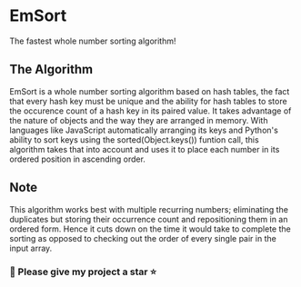 # EmSort
The fastest whole number sorting algorithm!

## The Algorithm
  EmSort is a whole number sorting algorithm based on hash tables, the fact that every hash key must be unique and the ability for hash tables to store the occurence count of a hash key in its paired value.
  It takes advantage of the nature of objects and the way they are arranged in memory. With languages like JavaScript automatically arranging its keys and Python's ability to sort keys using the sorted(Object.keys()) funtion call, this algorithm takes that into account and uses it to place each number in its ordered position in ascending order.
  
## Note
This algorithm works best with multiple recurring numbers; eliminating the duplicates but storing their occurrence count and repositioning them in an ordered form. Hence it cuts down on the time it would take to complete the sorting as opposed to checking out the order of every single pair in the input array.

### 🙂 Please give my project a star ⭐

